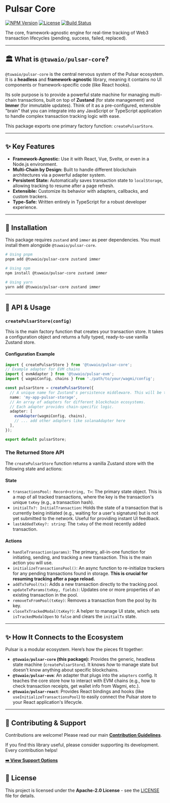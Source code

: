 # Pulsar Core

[![NPM Version](https://img.shields.io/npm/v/@tuwaio/pulsar-core.svg)](https://www.npmjs.com/package/@tuwaio/pulsar-core)
[![License](https://img.shields.io/npm/l/@tuwaio/pulsar-core.svg)](./LICENSE)
[![Build Status](https://img.shields.io/github/actions/workflow/status/TuwaIO/pulsar-core/release.yml?branch=main)](https://github.com/TuwaIO/pulsar-core/actions)

The core, framework-agnostic engine for real-time tracking of Web3 transaction lifecycles (pending, success, failed, replaced).

---

## 🏛️ What is `@tuwaio/pulsar-core`?

`@tuwaio/pulsar-core` is the central nervous system of the Pulsar ecosystem. It is a **headless** and **framework-agnostic** library, meaning it contains no UI components or framework-specific code (like React hooks).

Its sole purpose is to provide a powerful state machine for managing multi-chain transactions, built on top of **Zustand** (for state management) and **Immer** (for immutable updates). Think of it as a pre-configured, extensible "brain" that you can integrate into any JavaScript or TypeScript application to handle complex transaction tracking logic with ease.

This package exports one primary factory function: `createPulsarStore`.

---

## ✨ Key Features

- **Framework-Agnostic:** Use it with React, Vue, Svelte, or even in a Node.js environment.
- **Multi-Chain by Design:** Built to handle different blockchain architectures via a powerful adapter system.
- **Persistent State:** Automatically saves transaction state to `localStorage`, allowing tracking to resume after a page refresh.
- **Extensible:** Customize its behavior with adapters, callbacks, and custom trackers.
- **Type-Safe:** Written entirely in TypeScript for a robust developer experience.

---

## 💾 Installation

This package requires `zustand` and `immer` as peer dependencies. You must install them alongside `@tuwaio/pulsar-core`.

```bash
# Using pnpm
pnpm add @tuwaio/pulsar-core zustand immer

# Using npm
npm install @tuwaio/pulsar-core zustand immer

# Using yarn
yarn add @tuwaio/pulsar-core zustand immer
```

---

## 🚀 API & Usage

### `createPulsarStore(config)`

This is the main factory function that creates your transaction store. It takes a configuration object and returns a fully typed, ready-to-use vanilla Zustand store.

#### **Configuration Example**

```ts
import { createPulsarStore } from '@tuwaio/pulsar-core';
// Example adapter for EVM chains
import { evmAdapter } from '@tuwaio/pulsar-evm';
import { wagmiConfig, chains } from './path/to/your/wagmi/config';

const pulsarStore = createPulsarStore({
  // A unique name for Zustand's persistence middleware. This will be the key in localStorage.
  name: 'my-app-pulsar-storage',
  // An array of adapters for different blockchain ecosystems.
  // Each adapter provides chain-specific logic.
  adapter: [
    evmAdapter(wagmiConfig, chains),
    // ... add other adapters like solanaAdapter here
  ],
});

export default pulsarStore;
```

### The Returned Store API

The `createPulsarStore` function returns a vanilla Zustand store with the following state and actions:

#### **State**

- `transactionsPool: Record<string, T>`: The primary state object. This is a map of all tracked transactions, where the key is the transaction's unique `txKey` (e.g., a transaction hash).
- `initialTx?: InitialTransaction`: Holds the state of a transaction that is currently being initiated (e.g., waiting for a user's signature) but is not yet submitted to the network. Useful for providing instant UI feedback.
- `lastAddedTxKey?: string`: The `txKey` of the most recently added transaction.

#### **Actions**

- `handleTransaction(params)`: The primary, all-in-one function for initiating, sending, and tracking a new transaction. This is the main action you will use.
- `initializeTransactionsPool()`: An async function to re-initialize trackers for any pending transactions found in storage. **This is crucial for resuming tracking after a page reload.**
- `addTxToPool(tx)`: Adds a new transaction directly to the tracking pool.
- `updateTxParams(txKey, fields)`: Updates one or more properties of an existing transaction in the pool.
- `removeTxFromPool(txKey)`: Removes a transaction from the pool by its key.
- `closeTxTrackedModal(txKey?)`: A helper to manage UI state, which sets `isTrackedModalOpen` to `false` and clears the `initialTx` state.

---

## ✨ How It Connects to the Ecosystem

Pulsar is a modular ecosystem. Here’s how the pieces fit together:

- **`@tuwaio/pulsar-core` (this package):** Provides the generic, headless state machine (`createPulsarStore`). It knows _how_ to manage state but doesn't know anything about specific blockchains.
- **`@tuwaio/pulsar-evm`**: An adapter that plugs into the `adapters` config. It teaches the core store how to interact with EVM chains (e.g., how to check transaction receipts, get wallet info from Wagmi, etc.).
- **`@tuwaio/pulsar-react`**: Provides React bindings and hooks (like `useInitializeTransactionsPool`) to easily connect the Pulsar store to your React application's lifecycle.

---

## 🤝 Contributing & Support

Contributions are welcome! Please read our main **[Contribution Guidelines](https://github.com/TuwaIO/workflows/blob/main/CONTRIBUTING.md)**.

If you find this library useful, please consider supporting its development. Every contribution helps!

[**➡️ View Support Options**](https://github.com/TuwaIO/workflows/blob/main/Donation.md)

## 📄 License

This project is licensed under the **Apache-2.0 License** - see the [LICENSE](./LICENSE) file for details.
